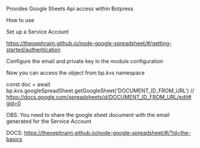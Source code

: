 Provides Google Sheets Api access within Botpress

How to use

Set up a Service Account

https://theoephraim.github.io/node-google-spreadsheet/#/getting-started/authentication

Configure the email and private key in the module configuration

Now you can access the object from bp.kvs namespace

const doc = await bp.kvs.googleSpreadSheet.getGoogleSheet('DOCUMENT_ID_FROM_URL') // https://docs.google.com/spreadsheets/d/DOCUMENT_ID_FROM_URL/edit#gid=0

OBS: You need to share the google sheet document with the email generated for the Service Account

DOCS: https://theoephraim.github.io/node-google-spreadsheet/#/?id=the-basics
